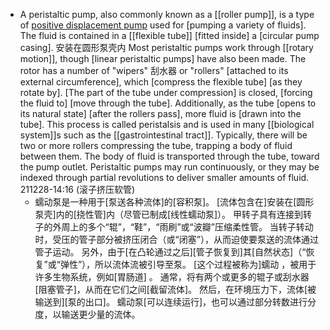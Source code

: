- A peristaltic pump, also commonly known as a [[roller pump]], is a type of [positive displacement pump](((H7m_Zbh-V))) used for [pumping a variety of fluids]. The fluid is contained in a [[flexible tube]] [fitted inside] a [circular pump casing]. 安装在圆形泵壳内 Most peristaltic pumps work through [[rotary motion]], though [linear peristaltic pumps] have also been made. The rotor has a number of "wipers" 刮水器 or "rollers" [attached to its external circumference], which [compress the flexible tube] [as they rotate by]. [The part of the tube under compression] is closed, [forcing the fluid to] [move through the tube]. Additionally, as the tube [opens to its natural state] [after the rollers pass], more fluid is [drawn into the tube]. This process is called peristalsis and is used in many [[biological system]]s such as the [[gastrointestinal tract]]. Typically, there will be two or more rollers compressing the tube, trapping a body of fluid between them. The body of fluid is transported through the tube, toward the pump outlet. Peristaltic pumps may run continuously, or they may be indexed through partial revolutions to deliver smaller amounts of fluid.
211228-14:16
(滚子挤压软管)
    - 蠕动泵是一种用于[泵送各种流体]的[容积泵]。 [流体包含在]安装在[圆形泵壳]内的[挠性管]内（尽管已制成[线性蠕动泵]）。 甲转子具有连接到转子的外周上的多个“辊”，“鞋”，“雨刷”或“波瓣”压缩柔性管。 当转子转动时，受压的管子部分被挤压闭合（或“闭塞”），从而迫使要泵送的流体通过管子运动。 另外，由于[在凸轮通过之后][管子恢复到]其[自然状态]（“恢复”或“弹性”），所以流体流被引导至泵。 [这个过程被称为]蠕动 ，被用于许多生物系统，例如[胃肠道] 。 通常，将有两个或更多的辊子或刮水器[阻塞管子]，从而在它们之间[截留流体]。 然后，在环境压力下，流体[被输送到][泵的出口]。 蠕动泵[可以连续运行]，也可以通过部分转数进行分度，以输送更少量的流体。
